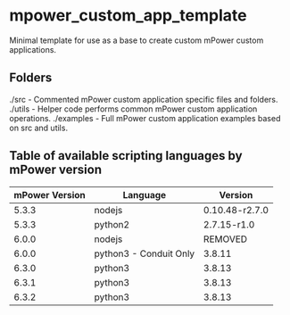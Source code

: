 # mpower_custom_app_template

Minimal template for use as a base to create custom mPower custom applications.

## Folders

./src - Commented mPower custom application specific files and folders.
./utils - Helper code performs common mPower custom application operations.
./examples - Full mPower custom application examples based on src and utils.

## Table of available scripting languages by mPower version

| mPower Version | Language | Version |
| -------------- | -------- | ------- |
| 5.3.3	| nodejs | 0.10.48-r2.7.0 |
| 5.3.3 | python2 | 2.7.15-r1.0 |
| 6.0.0 | nodejs | REMOVED |
| 6.0.0 | python3 - Conduit Only | 3.8.11 |
| 6.3.0 | python3 | 3.8.13 |
| 6.3.1 | python3 | 3.8.13 |
| 6.3.2 | python3 | 3.8.13 |


